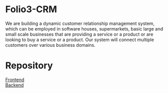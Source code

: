 # Folio3-CRM
We are building a dynamic customer relationship management system, which can be employed in software houses, supermarkets, basic large and small scale businesses that are providing a service or a product or are looking to buy a service or a product. Our system will connect multiple customers over various business domains.

# Repository 
[Frontend](https://github.com/AlishaMomin/Folio3-CRM-frontend)  <br />
[Backend](https://github.com/AlishaMomin/Folio3-CRM-backend)

